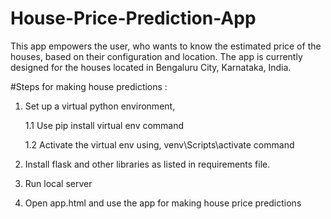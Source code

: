 # House-Price-Prediction-App
This app empowers the user, who wants to know the estimated price of the houses, based on their configuration and location. The app is currently designed for the houses located in Bengaluru City, Karnataka, India.


#Steps for making house predictions :
  
  1. Set up a virtual python environment, 
  
        1.1 Use  pip install virtual env  command
        
        1.2 Activate the virtual env using, venv\Scripts\activate  command
  
  2. Install flask and other libraries as listed in requirements file.
  
  3. Run local server
  
  4. Open app.html and use the app for making house price predictions
